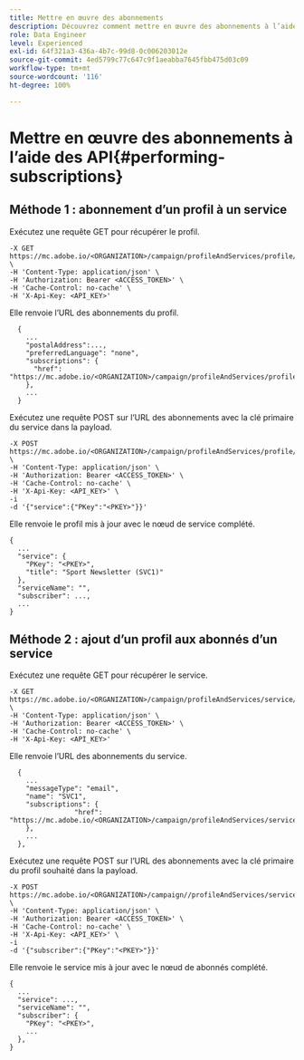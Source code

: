 ```yaml
---
title: Mettre en œuvre des abonnements
description: Découvrez comment mettre en œuvre des abonnements à l’aide des API
role: Data Engineer
level: Experienced
exl-id: 64f321a3-436a-4b7c-99d8-0c006203012e
source-git-commit: 4ed5799c77c647c9f1aeabba7645fbb475d03c09
workflow-type: tm+mt
source-wordcount: '116'
ht-degree: 100%

---
```


# Mettre en œuvre des abonnements à l’aide des API{#performing-subscriptions}

## Méthode 1 : abonnement d’un profil à un service

Exécutez une requête GET pour récupérer le profil.

```
-X GET https://mc.adobe.io/<ORGANIZATION>/campaign/profileAndServices/profile/<PKEY> \
-H 'Content-Type: application/json' \
-H 'Authorization: Bearer <ACCESS_TOKEN>' \
-H 'Cache-Control: no-cache' \
-H 'X-Api-Key: <API_KEY>'
```

Elle renvoie l’URL des abonnements du profil.

```
  {
    ...
    "postalAddress":...,
    "preferredLanguage": "none",
    "subscriptions": {
      "href": "https://mc.adobe.io/<ORGANIZATION>/campaign/profileAndServices/profile/<PKEY>/subscriptions/"
    },
    ...
  }
```

Exécutez une requête POST sur l’URL des abonnements avec la clé primaire du service dans la payload.

```
-X POST https://mc.adobe.io/<ORGANIZATION>/campaign/profileAndServices/profile/<PKEY>/subscriptions \
-H 'Content-Type: application/json' \
-H 'Authorization: Bearer <ACCESS_TOKEN>' \
-H 'Cache-Control: no-cache' \
-H 'X-Api-Key: <API_KEY>' \
-i
-d '{"service":{"PKey":"<PKEY>"}}'
```

Elle renvoie le profil mis à jour avec le nœud de service complété.

```
{
  ...
  "service": {
    "PKey": "<PKEY>",
    "title": "Sport Newsletter (SVC1)"
  },
  "serviceName": "",
  "subscriber": ...,
  ...
}
```

## Méthode 2 : ajout d’un profil aux abonnés d’un service

Exécutez une requête GET pour récupérer le service.

```
-X GET https://mc.adobe.io/<ORGANIZATION>/campaign/profileAndServices/service/<PKEY> \
-H 'Content-Type: application/json' \
-H 'Authorization: Bearer <ACCESS_TOKEN>' \
-H 'Cache-Control: no-cache' \
-H 'X-Api-Key: <API_KEY>'
```

Elle renvoie l’URL des abonnements du service.

```
  {
    ...
    "messageType": "email",
    "name": "SVC1",
    "subscriptions": {
                "href": "https://mc.adobe.io/<ORGANIZATION>/campaign/profileAndServices/service/<PKEY>/subscriptions/"
    },
    ...
  },
```

Exécutez une requête POST sur l’URL des abonnements avec la clé primaire du profil souhaité dans la payload.

```
-X POST https://mc.adobe.io/<ORGANIZATION>/campaign//profileAndServices/service/<PKEY>/subscriptions/ \
-H 'Content-Type: application/json' \
-H 'Authorization: Bearer <ACCESS_TOKEN>' \
-H 'Cache-Control: no-cache' \
-H 'X-Api-Key: <API_KEY>' \
-i
-d '{"subscriber":{"PKey":"<PKEY>"}}'
```

Elle renvoie le service mis à jour avec le nœud de abonnés complété.

```
{
  ...
  "service": ...,
  "serviceName": "",
  "subscriber": {
    "PKey": "<PKEY>",
    ...
  },
}
```
